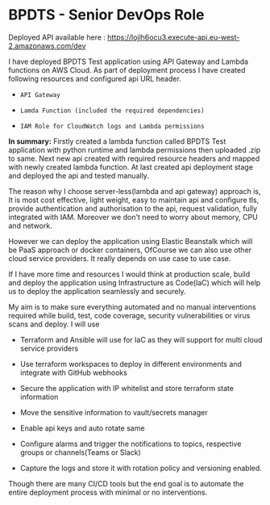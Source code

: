 # BPDTS - Senior DevOps Role

Deployed API available here : https://lojlh6ocu3.execute-api.eu-west-2.amazonaws.com/dev

I have deployed BPDTS Test application using API Gateway and Lambda functions on AWS Cloud. As part of deployment process I have created following resources and configured api URL header. 

-     API Gateway 

-     Lamda Function (included the required dependencies)

-     IAM Role for CloudWatch logs and Lambda permissions 

**In summary:** Firstly created a lambda function called BPDTS Test application with python runtime and lambda permissions then uploaded .zip to same. Next new api created with required resource headers and mapped with newly created lambda function. At last created api deployment stage and deployed the api and tested manually. 

The reason why I choose server-less(lambda and api gateway) approach is, It is most cost effective, light weight, easy to maintain api and configure tls, provide authentication and authorisation to the api, request validation, fully integrated with IAM. Moreover we don't need to worry about memory, CPU and network. 

However we can deploy the application using Elastic Beanstalk which will be PaaS approach or docker containers, OfCourse we can also use other cloud service providers. It really depends on use case to use case.

If I have more time and resources I would think at production scale, build and deploy the application using Infrastructure as Code(IaC) which will help us to deploy the application seamlessly and securely.

My aim is to make sure everything automated and no manual interventions required while build, test, code coverage, security vulnerabilities or virus scans and deploy. I will use 

-   Terraform and Ansible will use for IaC as they will support for multi cloud service providers 

-   Use terraform workspaces to deploy in different environments and integrate with GitHub webhooks

-   Secure the application with IP whitelist and store terraform state information 

-   Move the sensitive information to vault/secrets manager

-   Enable api keys and auto rotate same 

-   Configure alarms and trigger the notifications to topics, respective groups or channels(Teams or Slack) 

-   Capture the logs and store it with rotation policy  and versioning enabled.


Though there are many CI/CD tools but the end goal is to automate the entire deployment process with minimal or no interventions. 
